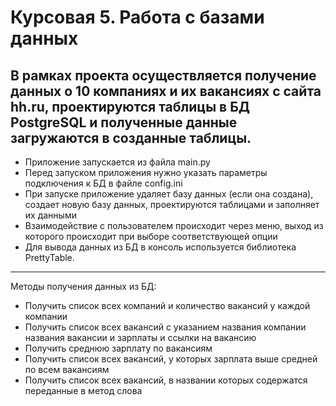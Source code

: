 # Курсовая 5. Работа с базами данных 

## В рамках проекта осуществляется получение данных о 10 компаниях и их вакансиях с сайта hh.ru, проектируются таблицы в БД PostgreSQL и полученные данные загружаются в созданные таблицы.

- Приложение запускается из файла main.py
- Перед запуском приложения нужно указать параметры подключения к БД в файле config.ini
- При запуске приложение удаляет базу данных (если она создана), создает новую базу данных, проектируются таблицами и заполняет их данными
- Взаимодействие с пользователем происходит через меню, выход из которого происходит при выборе соответствующей опции
- Для вывода данных из БД в консоль используется библиотека PrettyTable.
___
Методы получения данных из БД:

- Получить список всех компаний и количество вакансий у каждой компании
- Получить список всех вакансий с указанием названия компании названия вакансии и зарплаты и ссылки на вакансию
- Получить среднюю зарплату по вакансиям
- Получить список всех вакансий, у которых зарплата выше средней по всем вакансиям
- Получить список всех вакансий, в названии которых содержатся переданные в метод слова